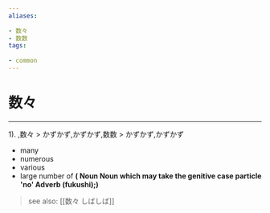 ```yaml
---
aliases:
    
- 数々
- 数数
tags:
    
- common
---
```


# 数々
---
1).
,数々 > かずかず,かずかず,数数 > かずかず,かずかず

- many
- numerous
- various
- large number of
**( Noun Noun which may take the genitive case particle 'no' Adverb (fukushi);)**
> see also:  [[数々 しばしば]]
            